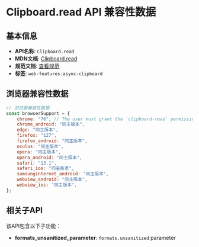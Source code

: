 # Clipboard.read API 兼容性数据

## 基本信息

- **API名称**: `Clipboard.read`
- **MDN文档**: [Clipboard.read](https://developer.mozilla.org/docs/Web/API/Clipboard/read)
- **规范文档**: [查看规范](https://w3c.github.io/clipboard-apis/#dom-clipboard-read)
- **标签**: `web-features:async-clipboard`

## 浏览器兼容性数据

```javascript
// 浏览器兼容性数据
const browserSupport = {
    chrome: "76", // The user must grant the `clipboard-read` permission.,
    chrome_android: "同主版本",
    edge: "同主版本",
    firefox: "127",
    firefox_android: "同主版本",
    oculus: "同主版本",
    opera: "同主版本",
    opera_android: "同主版本",
    safari: "13.1",
    safari_ios: "同主版本",
    samsunginternet_android: "同主版本",
    webview_android: "同主版本",
    webview_ios: "同主版本",
};

```

## 相关子API

该API包含以下子功能：

- **formats_unsanitized_parameter**: `formats.unsanitized` parameter

